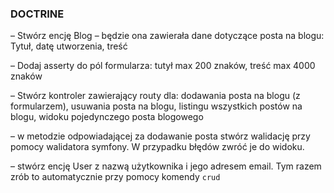 ### DOCTRINE ###

– Stwórz encję Blog – będzie ona zawierała dane dotyczące posta na blogu: Tytuł, datę utworzenia, treść 

– Dodaj asserty do pól formularza: tutył max 200 znaków, treść max 4000 znaków

– Stwórz kontroler zawierający routy dla: dodawania posta na blogu (z formularzem), usuwania posta na blogu, listingu wszystkich postów na blogu, widoku pojedynczego posta blogowego 

– w metodzie odpowiadającej za dodawanie posta stwórz walidację przy pomocy walidatora symfony. W przypadku błędów zwróć je do widoku.

– stwórz encję User z nazwą użytkownika i jego adresem email. Tym razem zrób to automatycznie przy pomocy komendy `crud`